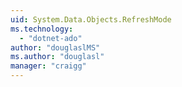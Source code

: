 ```yaml
---
uid: System.Data.Objects.RefreshMode
ms.technology: 
  - "dotnet-ado"
author: "douglaslMS"
ms.author: "douglasl"
manager: "craigg"
---
```

